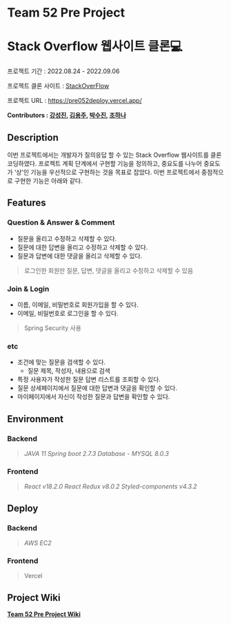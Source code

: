 # **Team 52 Pre Project**

# **Stack Overflow 웹사이트 클론💻**

프로젝트 기간 : 2022.08.24 - 2022.09.06

프로젝트 클론 사이트 : [StackOverFlow](https://stackoverflow.com/)

프로젝트 URL : https://pre052deploy.vercel.app/

**Contributors : [강성진](https://github.com/SJ0000), [김용주](https://github.com/yongjuvv), [박수진](https://github.com/imsujinpark), [조하나](https://github.com/hana1203)**

## Description

이번 프로젝트에서는 개발자가 질의응답 할 수 있는 Stack Overflow 웹사이트를 클론 코딩하였다. 프로젝트 계획 단계에서 구현할 기능을 정의하고, 중요도를 나누어 중요도가 ‘상'인 기능을 우선적으로 구현하는 것을 목표로 잡았다. 이번 프로젝트에서 중점적으로 구현한 기능은 아래와 같다.  

## **Features**

### Question & Answer & Comment

- 질문을 올리고 수정하고 삭제할 수 있다.
- 질문에 대한 답변을 올리고 수정하고 삭제할 수 있다.
- 질문과 답변에 대한 댓글을 올리고 삭제할 수 있다.

> 로그인한 회원만 질문, 답변, 댓글을 올리고 수정하고 삭제할 수 있음
> 

### Join & Login

- 이름, 이메일, 비밀번호로 회원가입을 할 수 있다.
- 이메일, 비밀번호로 로그인을 할 수 있다.

> Spring Security 사용
> 

### etc

- 조건에 맞는 질문을 검색할 수 있다.
    - 질문 제목, 작성자, 내용으로 검색
- 특정 사용자가 작성한 질문 답변 리스트를 조회할 수 있다.
- 질문 상세페이지에서 질문에 대한 답변과 댓글을 확인할 수 있다.
- 마이페이지에서 자신이 작성한 질문과 답변을 확인할 수 있다.

## **Environment**

### Backend

> *JAVA 11*
*Spring boot 2.7.3*
*Database - MYSQL 8.0.3*
> 

### Frontend

> *React v18.2.0
React Redux v8.0.2
Styled-components v4.3.2*
> 

## **Deploy**

### Backend

> *AWS EC2*
> 

### Frontend

> Vercel
> 

## **Project Wiki**

[**Team 52 Pre Project Wiki**](https://github.com/codestates-seb/seb39_pre_052/wiki)
